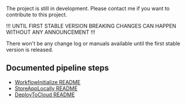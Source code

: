 The project is still in development. Please contact me if you want to contribute to this project.

!!! UNTIL FIRST STABLE VERSION BREAKING CHANGES CAN HAPPEN WITHOUT ANY ANNOUNCEMENT !!!

There won't be any change log or manuals available until the first stable version is released.

## Documented pipeline steps

- [WorkflowInitialize README](./WorkflowInitialize/README.md)
- [StoreAppLocally README](./StoreAppLocally/README.md)
- [DeployToCloud README](./DeployToCloud/README.md)